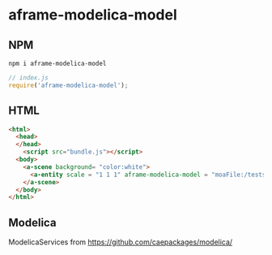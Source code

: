 # aframe-modelica-model

## NPM

```
npm i aframe-modelica-model
```

```javascript
// index.js
require('aframe-modelica-model');
```

## HTML

```html
<html>
  <head>
  </head>
    <script src="bundle.js"></script>  
  <body>
    <a-scene background= "color:white">
      <a-entity scale = "1 1 1" aframe-modelica-model = "moaFile:/tests/engine/animation.moa;timeScale:0.05"></a-entity>
    </a-scene>
  </body>
</html>
```

## Modelica

ModelicaServices from
https://github.com/caepackages/modelica/

